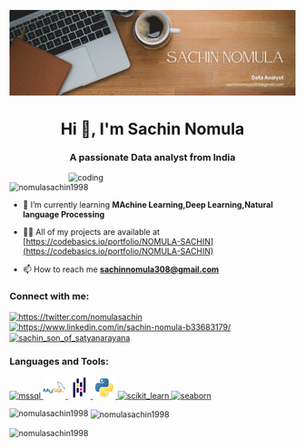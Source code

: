 ![logo](https://github.com/NOMULASACHIN1998/NOMULASACHIN1998/blob/main/Brown%20Wood%20Minimalist%20Profile%20LinkedIn%20Banner.png)
<h1 align="center">Hi 👋, I'm Sachin Nomula</h1>
<h3 align="center">A passionate Data analyst from India</h3>

<img align="right" alt="coding" width="400" src="https://user-images.githubusercontent.com/55389276/140866485-8fb1c876-9a8f-4d6a-98dc-08c4981eaf70.gif">

<p align="left"> <img src="https://komarev.com/ghpvc/?username=nomulasachin1998&label=Profile%20views&color=0e75b6&style=flat" alt="nomulasachin1998" /> </p>

- 🌱 I’m currently learning **MAchine Learning,Deep Learning,Natural language Processing**

- 👨‍💻 All of my projects are available at [https://codebasics.io/portfolio/NOMULA-SACHIN](https://codebasics.io/portfolio/NOMULA-SACHIN)

- 📫 How to reach me **sachinnomula308@gmail.com**

<h3 align="left">Connect with me:</h3>
<p align="left">
<a href="https://twitter.com/https://twitter.com/nomulasachin" target="blank"><img align="center" src="https://raw.githubusercontent.com/rahuldkjain/github-profile-readme-generator/master/src/images/icons/Social/twitter.svg" alt="https://twitter.com/nomulasachin" height="30" width="40" /></a>
<a href="https://linkedin.com/in/https://www.linkedin.com/in/sachin-nomula/" target="blank"><img align="center" src="https://raw.githubusercontent.com/rahuldkjain/github-profile-readme-generator/master/src/images/icons/Social/linked-in-alt.svg" alt="https://www.linkedin.com/in/sachin-nomula-b33683179/" height="30" width="40" /></a>
<a href="https://instagram.com/sachin_son_of_satyanarayana" target="blank"><img align="center" src="https://raw.githubusercontent.com/rahuldkjain/github-profile-readme-generator/master/src/images/icons/Social/instagram.svg" alt="sachin_son_of_satyanarayana" height="30" width="40" /></a>
</p>

<h3 align="left">Languages and Tools:</h3>
<p align="left"> <a href="https://www.microsoft.com/en-us/sql-server" target="_blank" rel="noreferrer"> <img src="https://www.svgrepo.com/show/303229/microsoft-sql-server-logo.svg" alt="mssql" width="40" height="40"/> </a> <a href="https://www.mysql.com/" target="_blank" rel="noreferrer"> <img src="https://raw.githubusercontent.com/devicons/devicon/master/icons/mysql/mysql-original-wordmark.svg" alt="mysql" width="40" height="40"/> </a> <a href="https://pandas.pydata.org/" target="_blank" rel="noreferrer"> <img src="https://raw.githubusercontent.com/devicons/devicon/2ae2a900d2f041da66e950e4d48052658d850630/icons/pandas/pandas-original.svg" alt="pandas" width="40" height="40"/> </a> <a href="https://www.python.org" target="_blank" rel="noreferrer"> <img src="https://raw.githubusercontent.com/devicons/devicon/master/icons/python/python-original.svg" alt="python" width="40" height="40"/> </a> <a href="https://scikit-learn.org/" target="_blank" rel="noreferrer"> <img src="https://upload.wikimedia.org/wikipedia/commons/0/05/Scikit_learn_logo_small.svg" alt="scikit_learn" width="40" height="40"/> </a> <a href="https://seaborn.pydata.org/" target="_blank" rel="noreferrer"> <img src="https://seaborn.pydata.org/_images/logo-mark-lightbg.svg" alt="seaborn" width="40" height="40"/> </a> </p>

<p><img align="left" src="https://github-readme-stats.vercel.app/api/top-langs?username=nomulasachin1998&show_icons=true&locale=en&layout=compact" alt="nomulasachin1998" /></p>

<p>&nbsp;<img align="center" src="https://github-readme-stats.vercel.app/api?username=nomulasachin1998&show_icons=true&locale=en" alt="nomulasachin1998" /></p>

<p><img align="center" src="https://github-readme-streak-stats.herokuapp.com/?user=nomulasachin1998&" alt="nomulasachin1998" /></p>

